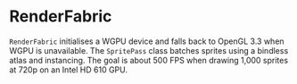 # RenderFabric

`RenderFabric` initialises a WGPU device and falls back to OpenGL 3.3 when WGPU is unavailable. The `SpritePass` class batches sprites using a bindless atlas and instancing. The goal is about 500 FPS when drawing 1,000 sprites at 720p on an Intel HD 610 GPU.
